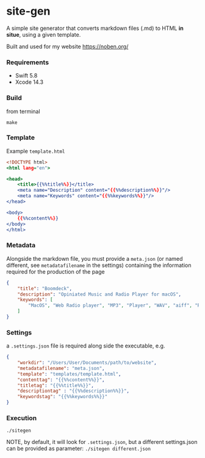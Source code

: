 # site-gen

A simple site generator that converts markdown files (.md) to HTML **in situe**, using a given template.

Built and used for my website https://noben.org/

### Requirements 

- Swift 5.8
- Xcode 14.3


### Build

from terminal

    make

### Template

Example `template.html`

```template.html
<!DOCTYPE html>
<html lang="en">

<head>
    <title>{{%%title%%}}</title>
    <meta name="Description" content="{{%%description%%}}"/>
    <meta name="Keywords" content="{{%%keywords%%}}"/>
</head>

<body>
    {{%%content%%}}
</body>
</html>
```

### Metadata

Alongside the markdown file, you must provide a `meta.json` (or named different, see `metadatafilename` in the settings) containing the information required for the production of the page

```meta.json
{
	"title": "Boomdeck",
	"description": "Opiniated Music and Radio Player for macOS",
	"keywords": [
		"MacOS", "Web Radio player", "MP3", "Player", "WAV", "aiff", "Radios", "Swift", "SwiftUI"
	]
}
```

### Settings

a `.settings.json` file is required along side the executable, e.g.

```settings.json
{
    "workdir": "/Users/User/Documents/path/to/website",
    "metadatafilename": "meta.json",
    "template": "templates/template.html",
    "contenttag": "{{%%content%%}}",
    "titletag": "{{%%title%%}}",
    "descriptiontag" : "{{%%description%%}}",
    "keywordstag": "{{%%keywords%%}}"
}
```

### Execution

    ./sitegen

NOTE, by default, it will look for `.settings.json`, but a different settings.json can be provided as parameter: `./sitegen different.json`
